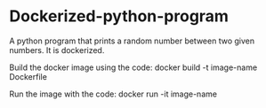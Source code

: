 # Dockerized-python-program
A python program that prints a random number between two given numbers. It is dockerized.

Build the docker image using the code:
docker build -t image-name Dockerfile
  
Run the image with the code:
docker run -it image-name
